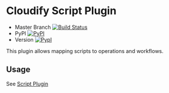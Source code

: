 # Cloudify Script Plugin

* Master Branch [![Build Status](https://travis-ci.org/cloudify-cosmo/cloudify-script-plugin.svg?branch=master)](https://travis-ci.org/cloudify-cosmo/cloudify-script-plugin)
* PyPI [![PyPI](http://img.shields.io/pypi/dm/cloudify-script-plugin.svg)](http://img.shields.io/pypi/dm/cloudify-script-plugin.svg)
* Version [![PypI](http://img.shields.io/pypi/v/cloudify-script-plugin.svg)](http://img.shields.io/pypi/v/cloudify-script-plugin.svg)


This plugin allows mapping scripts to operations and workflows.

## Usage

See [Script Plugin](http://getcloudify.org/guide/3.1/plugin-script.html)

